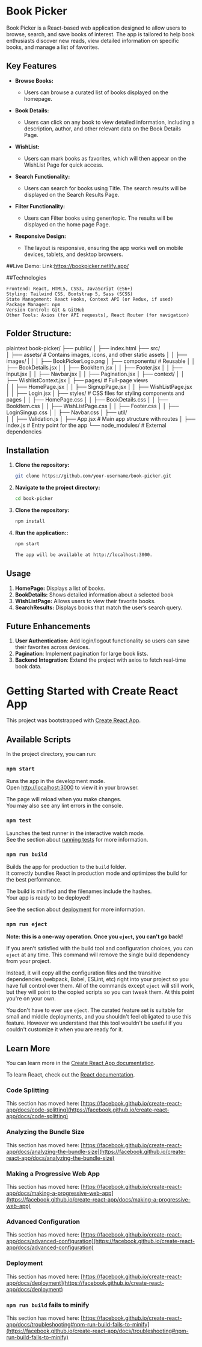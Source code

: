 # Book Picker

Book Picker is a React-based web application designed to allow users to browse, search, and save books of interest. The app is tailored to help book enthusiasts discover new reads, view detailed information on specific books, and manage a list of favorites.

## Key Features

- **Browse Books:**
    - Users can browse a curated list of books displayed on the homepage.
  
- **Book Details:**
    - Users can click on any book to view detailed information, including a description, author, and other relevant data on the Book Details Page.

- **WishList:**
    - Users can mark books as favorites, which will then appear on the WishList Page for quick access.
  
- **Search Functionality:**
    - Users can search for books using Title. The search results will be displayed on the Search Results Page.
- **Filter Functionality:**
    - Users can Filter  books using gener/topic. The  results will be displayed on the home page Page.      

- **Responsive Design:**
    - The layout is responsive, ensuring the app works well on mobile devices, tablets, and desktop browsers.


##Live Demo:
    Link:https://bookpicker.netlify.app/

##Technologies

    Frontend: React, HTML5, CSS3, JavaScript (ES6+)
    Styling: Tailwind CSS, Bootstrap 5, Sass (SCSS)
    State Management: React Hooks, Context API (or Redux, if used)
    Package Manager: npm
    Version Control: Git & GitHub
    Other Tools: Axios (for API requests), React Router (for navigation)    

## Folder Structure:
plaintext
   book-picker/
        ├── public/
        │   ├── index.html
        ├── src/                                 
        │   ├── assets/                          # Contains images, icons, and other static assets
        │   │   ├── images/
        |   │   │   ├── BookPickerLogo.png
        │   ├── components/                      # Reusable
        │   │   ├── BookDetails.jsx
        │   │   ├── BookItem.jsx
        │   │   ├── Footer.jsx
        │   │   ├── Input.jsx
        │   │   ├── Navbar.jsx
        │   │   ├── Pagination.jsx
        │   ├── context/
        │   │   ├── WishlistContext.jsx
        │   ├── pages/                            # Full-page views         
        │   │   ├── HomePage.jsx
        │   │   ├── SignupPage.jsx
        │   │   ├── WishListPage.jsx
        │   │   ├── Login.jsx
        │   ├── styles/                           # CSS files for styling components and pages
        │   │   ├── HomePage.css
        │   │   ├── BookDetails.css
        │   │   ├── BookItem.css
        │   │   ├── WishListPage.css
        │   │   ├── Footer.css
        │   │   ├── LoginSingup.css
        │   │   ├── Navbar.css
        │   ├── util/  
        │   │   ├── Validation.js
        │   ├── App.jsx                          # Main app structure with routes
        │   ├── index.js                         # Entry point for the app 
        └── node_modules/                        # External dependencies


## Installation

1. **Clone the repository:**

   ```bash
   git clone https://github.com/your-username/book-picker.git

2. **Navigate to the project directory:**
   ```bash
   cd book-picker

4. **Clone the repository:**
   ```bash
   npm install

6. **Run the application::**
   ```bash
   npm start

   The app will be available at http://localhost:3000.
##  Usage
   1. **HomePage:** Displays a list of books.
   2. **BookDetails:** Shows detailed information about a selected book
   3. **WishListPage:** Allows users to view their favorite books.
   4. **SearchResults:** Displays books that match the user’s search query.
## Future Enhancements
1. **User Authentication**: Add login/logout functionality so users can save their favorites across devices.
2. **Pagination**: Implement pagination for large book lists.
3. **Backend Integration**: Extend the project with axios to fetch real-time book data.

# Getting Started with Create React App

This project was bootstrapped with [Create React App](https://github.com/facebook/create-react-app).

## Available Scripts

In the project directory, you can run:

### `npm start`

Runs the app in the development mode.\
Open [http://localhost:3000](http://localhost:3000) to view it in your browser.

The page will reload when you make changes.\
You may also see any lint errors in the console.

### `npm test`

Launches the test runner in the interactive watch mode.\
See the section about [running tests](https://facebook.github.io/create-react-app/docs/running-tests) for more information.

### `npm run build`

Builds the app for production to the `build` folder.\
It correctly bundles React in production mode and optimizes the build for the best performance.

The build is minified and the filenames include the hashes.\
Your app is ready to be deployed!

See the section about [deployment](https://facebook.github.io/create-react-app/docs/deployment) for more information.

### `npm run eject`

**Note: this is a one-way operation. Once you `eject`, you can't go back!**

If you aren't satisfied with the build tool and configuration choices, you can `eject` at any time. This command will remove the single build dependency from your project.

Instead, it will copy all the configuration files and the transitive dependencies (webpack, Babel, ESLint, etc) right into your project so you have full control over them. All of the commands except `eject` will still work, but they will point to the copied scripts so you can tweak them. At this point you're on your own.

You don't have to ever use `eject`. The curated feature set is suitable for small and middle deployments, and you shouldn't feel obligated to use this feature. However we understand that this tool wouldn't be useful if you couldn't customize it when you are ready for it.

## Learn More

You can learn more in the [Create React App documentation](https://facebook.github.io/create-react-app/docs/getting-started).

To learn React, check out the [React documentation](https://reactjs.org/).

### Code Splitting

This section has moved here: [https://facebook.github.io/create-react-app/docs/code-splitting](https://facebook.github.io/create-react-app/docs/code-splitting)

### Analyzing the Bundle Size

This section has moved here: [https://facebook.github.io/create-react-app/docs/analyzing-the-bundle-size](https://facebook.github.io/create-react-app/docs/analyzing-the-bundle-size)

### Making a Progressive Web App

This section has moved here: [https://facebook.github.io/create-react-app/docs/making-a-progressive-web-app](https://facebook.github.io/create-react-app/docs/making-a-progressive-web-app)

### Advanced Configuration

This section has moved here: [https://facebook.github.io/create-react-app/docs/advanced-configuration](https://facebook.github.io/create-react-app/docs/advanced-configuration)

### Deployment

This section has moved here: [https://facebook.github.io/create-react-app/docs/deployment](https://facebook.github.io/create-react-app/docs/deployment)

### `npm run build` fails to minify

This section has moved here: [https://facebook.github.io/create-react-app/docs/troubleshooting#npm-run-build-fails-to-minify](https://facebook.github.io/create-react-app/docs/troubleshooting#npm-run-build-fails-to-minify)

